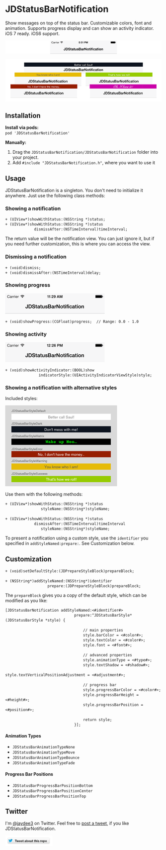 # JDStatusBarNotification

Show messages on top of the status bar. Customizable colors, font and animation. Supports progress display and can show an activity indicator. iOS 7 ready. iOS6 support. 

![Animation](gfx/animation.gif "Animation")

![Screenshots](gfx/screenshots.png "Screenshots")

## Installation

**Install via pods:**  
`pod 'JDStatusBarNotification'`

**Manually:**  

1. Drag the `JDStatusBarNotification/JDStatusBarNotification` folder into your project.
2. Add `#include "JDStatusBarNotification.h"`, where you want to use it

## Usage

JDStatusBarNotification is a singleton. You don't need to initialize it anywhere.
Just use the following class methods:

### Showing a notification

    + (UIView*)showWithStatus:(NSString *)status;
    + (UIView*)showWithStatus:(NSString *)status
                 dismissAfter:(NSTimeInterval)timeInterval;

The return value will be the notification view. You can just ignore it, but if you need further customization, this is where you can access the view.

### Dismissing a notification

    + (void)dismiss;
    + (void)dismissAfter:(NSTimeInterval)delay;
    
### Showing progress

![Progress animation](gfx/progress.gif "Progress animation")

    + (void)showProgress:(CGFloat)progress;  // Range: 0.0 - 1.0
    
### Showing activity

![Activity screenshot](gfx/activity.gif "Activity screenshot")

    + (void)showActivityIndicator:(BOOL)show
                   indicatorStyle:(UIActivityIndicatorViewStyle)style;
    
### Showing a notification with alternative styles

Included styles:

![](gfx/styles.png)

Use them with the following methods:
               
    + (UIView*)showWithStatus:(NSString *)status
                    styleName:(NSString*)styleName;
                 
    + (UIView*)showWithStatus:(NSString *)status
                 dismissAfter:(NSTimeInterval)timeInterval
                    styleName:(NSString*)styleName;
                 
To present a notification using a custom style, use the `identifier` you specified in `addStyleNamed:prepare:`. See Customization below.

## Customization

    + (void)setDefaultStyle:(JDPrepareStyleBlock)prepareBlock;
    
    + (NSString*)addStyleNamed:(NSString*)identifier
                       prepare:(JDPrepareStyleBlock)prepareBlock;


The `prepareBlock` gives you a copy of the default style, which can be modified as you like:

	[JDStatusBarNotification addStyleNamed:<#identifier#>
	                               prepare:^JDStatusBarStyle*(JDStatusBarStyle *style) {
	                               
                                       // main properties
	                                   style.barColor = <#color#>;
	                                   style.textColor = <#color#>;
	                                   style.font = <#font#>;
	                                   
                                       // advanced properties
	                                   style.animationType = <#type#>;
	                                   style.textShadow = <#shadow#>;
	                                   style.textVerticalPositionAdjustment = <#adjustment#>;

                                       // progress bar
                                       style.progressBarColor = <#color#>;
                                       style.progressBarHeight = <#height#>;
                                       style.progressBarPosition = <#position#>;

	                                   return style;
	                               }];

#### Animation Types

- `JDStatusBarAnimationTypeNone`
- `JDStatusBarAnimationTypeMove`
- `JDStatusBarAnimationTypeBounce`
- `JDStatusBarAnimationTypeFade`

#### Progress Bar Positions

- `JDStatusBarProgressBarPositionBottom`
- `JDStatusBarProgressBarPositionCenter`
- `JDStatusBarProgressBarPositionTop`

## Twitter

I'm [@jaydee3](http://twitter.com/jaydee3) on Twitter. Feel free to [post a tweet](https://twitter.com/intent/tweet?button_hashtag=JDStatusBarNotification&text=Simple%20and%20customizable%20statusbar%20notifications%20for%20iOS!%20Check%20it%20out.%20https://github.com/jaydee3/JDStatusBarNotification&via=jaydee3), if you like JDStatusBarNotification.  

[![TweetButton](gfx/tweetbutton.png "Tweet")](https://twitter.com/intent/tweet?button_hashtag=JDStatusBarNotification&text=Simple%20and%20customizable%20statusbar%20notifications%20for%20iOS!%20Check%20it%20out.%20https://github.com/jaydee3/JDStatusBarNotification&via=jaydee3)
